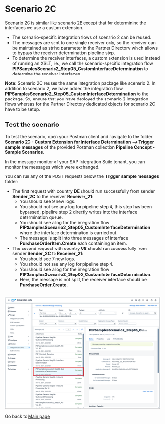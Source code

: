 # Scenario 2C

Scenario 2C is similar like scenario 2B except that for determining the interfaces we use a custom extension.
- The scenario-specific integration flows of scenario 2 can be reused.
- The messages are sent to one single receiver only, so the receiver can be maintained as string parameter in the Partner Directory which allows to bypass the receiver determination pipeline step.
- To determine the receiver interfaces, a custom extension is used instead of running an XSLT, i.e., we call the scenario-specific integration flow **PIPSamplesScenario2_Step05_CustomInterfaceDetermination** to determine the receiver interfaces.

**Note**: Scenario 2C reuses the same integration package like scenario 2. In addition to scenario 2, we have added the integration flow **PIPSamplesScenario2_Step05_CustomInterfaceDetermination** to the package. So, ensure that you have deployed the scenario 2 integration flows
whereas for the Partner Directory dedicated objects for scenario 2C have to be setup.

## Test the scenario
To test the scenario, open your Postman client and navigate to the folder **Scenario 2C - Custom Extension for Interface Determination --> Trigger sample messages** of the provided Postman collection **Pipeline Concept - Sample Scenarios**.

In the message monitor of your SAP Integration Suite tenant, you can monitor the messages which were exchanged.

You can run any of the POST requests below the **Trigger sample messages** folder:
- The first request with country **DE** should run successfully from sender **Sender_2C** to the receiver **Receiver_21**:
  - You should see 9 new logs.
  - You should not see any log for pipeline step 4, this step has been bypassed, pipeline step 2 directly writes into the interface determination queue.
  - You should see a log for the integration flow **PIPSamplesScenario2_Step05_CustomInterfaceDetermination** where the interface determination is carried out.
  - The message is split into three messages of interface **PurchaseOrderItem.Create** each containing an item.
- The second request with country **US** should run successfully from sender **Sender_2C** to **Receiver_21**:
  - You should see 7 new logs.
  - You should not see any log for pipeline step 4.
  - You should see a log for the integration flow **PIPSamplesScenario2_Step05_CustomInterfaceDetermination**.
  - Here, the message is not split, the receiver interface should be **PurchaseOrder.Create**.

<br>![](/images/16_01_Scenario2C_MPL.png)

Go back to [Main page](../../README.md)
